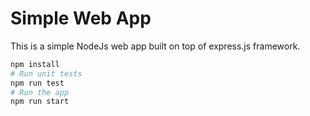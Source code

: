 # Simple Web App

This is a simple NodeJs web app built on top of express.js framework.

```bash
npm install
# Run unit tests
npm run test
# Run the app
npm run start
```
